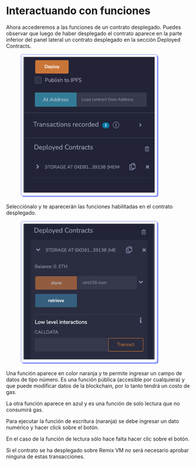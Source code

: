 # Interactuando con funciones

Ahora accederemos a las funciones de un contrato desplegado. Puedes observar que luego de haber desplegado el contrato aparece en la parte inferior del panel lateral un contrato desplegado en la sección Deployed Contracts.

<figure><img src="../../../../.gitbook/assets/mod1_31.png" alt="" width="375"><figcaption></figcaption></figure>

Selecciónalo y te aparecerán las funciones habilitadas en el contrato desplegado.

<figure><img src="../../../../.gitbook/assets/mod1_32.png" alt="" width="375"><figcaption></figcaption></figure>

Una función aparece en color naranja y te permite ingresar un campo de datos de tipo número. Es una función pública (accesible por cualquiera) y que puede modificar datos de la blockchain, por lo tanto tendrá un costo de gas.

La otra función aparece en azul y es una función de solo lectura que no consumirá gas.

Para ejecutar la función de escritura (naranja) se debe ingresar un dato numérico y hacer click sobre el botón.

En el caso de la función de lectura sólo hace falta hacer clic sobre el botón.

Si el contrato se ha desplegado sobre Remix VM no será necesario aprobar ninguna de estas transacciones.
